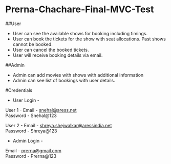 # Prerna-Chachare-Final-MVC-Test


##User

* User can see the available shows for booking including timings.
* User can book the tickets for the show with seat allocations. Past shows cannot be booked.
* User can cancel the booked tickets.
* User will receive booking details via email.


##Admin


* Admin can add movies with shows with additional information
* Admin can see list of bookings with user details. 


#Credentials


* User Login -

User 1 - Email - snehal@aress.net  
         Password - Snehal@123
         
User 2 - Email - shreya.shejwalkar@aressindia.net  
         Password - Shreya@123

* Admin Login -

Email - prerna@gmail.com  
Password - Prerna@123
